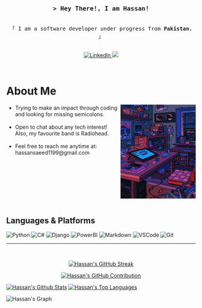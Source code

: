 <!-- Intro  -->
<h3 align="center">
        <samp>&gt; Hey There!, I am Hassan!
                <!-- <b><a target="_blank" href="Website"></a></b> -->
        </samp>
</h3>


<p align="center"> 
  <samp>
    <!-- <a href="https://www.google.com/search?q=">「 # 」</a> -->
    <br>
    「 I am a software developer under progress from <b>Pakistan.</b> 」
    <br>
    <br>
  </samp>
</p>

<p align="center">
 
 <a href="https://linkedin.com/in/hassansaeed44" target="_blank">
 <img src="https://img.shields.io/badge/Linkedin-0762C8?style=for-the-badge&logo=linkedin&labelColor=0762C8&color=0762C8" alt="LinkedIn" />
 </a>
 <a href="https://twitter.com/hassansaeedpy" target="_blank">
  <img src="https://img.shields.io/badge/Twitter-1DA1F2?style=for-the-badge&logo=twitter&logoColor=white" />
 </a> 
 <!-- <a href="Website" target="blank"> -->
 <!-- <a href="https://dev.to/" target="_blank">
 <img src="https://img.shields.io/badge/dev.to-0A0A0A?style=for-the-badge&logo=dev.to&logoColor=white" alt="" />
 </a> -->
 <!-- <a href="https://instagram.com/" target="_blank">
  <img src="https://img.shields.io/badge/Instagram-fe4164?style=for-the-badge&logo=instagram&logoColor=white" alt="" />
 </a>  -->
 <!-- <a href="https://facebook.com/" target="_blank">
  <img src="https://img.shields.io/badge/Facebook-20BEFF?&style=for-the-badge&logo=facebook&logoColor=white" alt=""  /> 
  </a> -->
</p>
<br />

<!-- About Section -->
 # About Me
 
<p>
 <img align="right" width="200" height="250" src="/assets/wallpaper.webp" alt="gif" />
  <ul>
  <li>Trying to make an impact through coding and looking for missing semicolons. <br/><br/></li>
  <li>Open to chat about any tech interest! Also, my favourite band is Radiohead. <br/><br/></li>
  <li>Feel free to reach me anytime at: hassansaeed1199@gmail.com <br/><br/></li>
</ul>
  <!-- 💬 &emsp; Ask me about anything [here](https://github.com/NAME/NAME/issues) -->
  <br/><br/>
  <br/><br/>
 

</p>
<br/>

## Languages & Platforms 

![Python](https://img.shields.io/badge/python-16EE6A?style=for-the-badge&logo=python&logoColor=white&logoSize=auto&labelColor=38CC18&color=000000)
![C#](https://img.shields.io/badge/C%23-DC16EE?style=for-the-badge&logo=C%23&logoColor=white&logoSize=auto&labelColor=BA14CA&color=000000)
![Django](https://img.shields.io/badge/Django-498F0D?style=for-the-badge&logo=django&logoColor=white&logoSize=auto&labelColor=498F0D&color=000000)
![PowerBI](https://img.shields.io/badge/power--bi-EEE113?style=for-the-badge&logo=powerbi&logoColor=white&logoSize=auto&labelColor=EEE113&color=000000)
![Markdown](https://img.shields.io/badge/Markdown-000000?style=for-the-badge&logo=markdown&logoColor=white)
![VSCode](https://img.shields.io/badge/Visual_Studio-0078d7?style=for-the-badge&logo=visual%20studio&logoColor=white)
![Git](https://img.shields.io/badge/Git-F05032?style=for-the-badge&logo=git&logoColor=white)
<!-- ![Strapi](https://img.shields.io/badge/strapi-2E7EEA?style=for-the-badge&logo=strapi&logoColor=white) -->

<!-- <br/> -->

<!-- ## Top Open Source -
[![NAME](https://github-readme-stats.vercel.app/api/pin/?username=NAME&repo=REPONAME&border_color=7F3FBF&bg_color=0D1117&title_color=C9D1D9&text_color=8B949E&icon_color=7F3FBF)](https://github.com/) -->


<!-- <p align="left">
  <a href="https://github.com/NAME?tab=repositories" target="_blank"><img alt="All Repositories" title="All Repositories" src="https://img.shields.io/badge/-All%20Repos-2962FF?style=for-the-badge&logo=koding&logoColor=white"/></a>
</p> -->

<!-- <br/> -->
<hr/>
<br/>

<p align="center">
  <a href="https://github.com/hassanxsaeed">
    <img src="https://github-readme-streak-stats.herokuapp.com/?user=hassanxsaeed&theme=radical&border=7F3FBF&background=0D1117" alt="Hassan's GitHub Streak"/>
  </a>
</p>

<p align="center">
  <a href="https://github.com/hassanxsaeed">
    <img src="https://github-profile-summary-cards.vercel.app/api/cards/profile-details?username=hassanxsaeed&theme=radical" alt="Hassan's GitHub Contribution"/>
  </a>
</p>

<a> 
    <a href="https://github.com/hassanxsaeed"><img alt="Hassan's Github Stats" src="https://denvercoder1-github-readme-stats.vercel.app/api?username=hassanxsaeed&show_icons=true&count_private=true&theme=react&border_color=7F3FBF&bg_color=0D1117&title_color=F85D7F&icon_color=F8D866" height="192px" width="49.5%"/></a>
  <a href="https://github.com/hassanxsaeed"><img alt="Hassan's Top Languages" src="https://denvercoder1-github-readme-stats.vercel.app/api/top-langs/?username=hassanxsaeed&langs_count=8&layout=compact&theme=react&border_color=7F3FBF&bg_color=0D1117&title_color=F85D7F&icon_color=F8D866" height="192px" width="49.5%"/></a>
  <br/>
</a>


![Hassan's Graph](https://github-readme-activity-graph.vercel.app/graph?username=hassanxsaeed&custom_title=Hassan's%20GitHub%20Activity%20Graph&bg_color=0D1117&color=7F3FBF&line=7F3FBF&point=7F3FBF&area_color=FFFFFF&title_color=FFFFFF&area=true)

